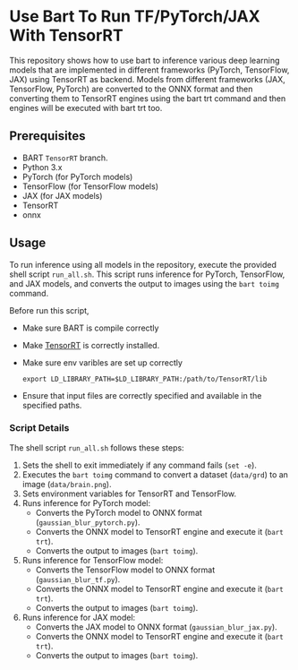 # Use Bart To Run TF/PyTorch/JAX With TensorRT

This repository shows how to use bart to inference various deep learning models that are implemented in different frameworks (PyTorch, TensorFlow, JAX) using TensorRT as backend. Models from different frameworks (JAX, TensorFlow, PyTorch) are converted to the ONNX format and then converting them to TensorRT engines using the bart trt command and then engines will be executed with bart trt too.

## Prerequisites

- BART `TensorRT` branch.
- Python 3.x
- PyTorch (for PyTorch models)
- TensorFlow (for TensorFlow models)
- JAX (for JAX models)
- TensorRT
- onnx

## Usage

To run inference using all models in the repository, execute the provided shell script `run_all.sh`. This script runs inference for PyTorch, TensorFlow, and JAX models, and converts the output to images using the `bart toimg` command.

Before run this script,

- Make sure BART is compile correctly
- Make [TensorRT](https://docs.nvidia.com/deeplearning/tensorrt/install-guide/index.html#installing-tar) is correctly installed.
- Make sure env varibles are set up correctly

   ```shell 
   export LD_LIBRARY_PATH=$LD_LIBRARY_PATH:/path/to/TensorRT/lib
   ```
- Ensure that input files are correctly specified and available in the specified paths.

### Script Details

The shell script `run_all.sh` follows these steps:

1. Sets the shell to exit immediately if any command fails (`set -e`).
2. Executes the `bart toimg` command to convert a dataset (`data/grd`) to an image (`data/brain.png`).
3. Sets environment variables for TensorRT and TensorFlow.
4. Runs inference for PyTorch model:
   - Converts the PyTorch model to ONNX format (`gaussian_blur_pytorch.py`).
   - Converts the ONNX model to TensorRT engine and execute it (`bart trt`).
   - Converts the output to images (`bart toimg`).
5. Runs inference for TensorFlow model:
   - Converts the TensorFlow model to ONNX format (`gaussian_blur_tf.py`).
   - Converts the ONNX model to TensorRT engine and execute it (`bart trt`).
   - Converts the output to images (`bart toimg`).
6. Runs inference for JAX model:
   - Converts the JAX model to ONNX format (`gaussian_blur_jax.py`).
   - Converts the ONNX model to TensorRT engine and execute it (`bart trt`).
   - Converts the output to images (`bart toimg`).


